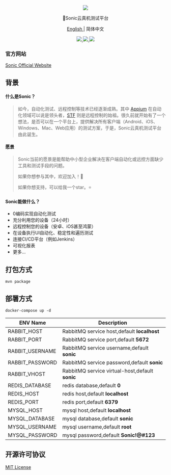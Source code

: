<p align="center">
  <img src="https://raw.githubusercontent.com/ZhouYixun/sonic-server/main/logo.png">
</p>
<p align="center">🎉Sonic云真机测试平台</p>
<p align="center">
  <a href="https://github.com/ZhouYixun/sonic-server/blob/main/README.md">  
    English
  </a>
  <span>| 简体中文</span>
</p>
<p align="center">
  <a href="#">  
    <img src="https://img.shields.io/badge/release-v1.1.0-orange">
  </a>
  <a href="https://hub.docker.com/repository/docker/zhouyixun/sonic-server-simple">  
    <img src="https://img.shields.io/docker/pulls/zhouyixun/sonic-server-simple">
  </a>
  <a href="https://github.com/ZhouYixun/sonic-server/blob/main/LICENSE">  
    <img src="https://img.shields.io/github/license/ZhouYiXun/sonic-server?color=green&label=license&logo=license&logoColor=green">
  </a>
</p>

### 官方网站
 [Sonic Official Website](http://zhouyixun.gitee.io/sonic-official-website)
## 背景

#### 什么是Sonic？

> 如今，自动化测试、远程控制等技术已经逐渐成熟。其中 [Appium](https://github.com/appium/appium) 在自动化领域可以说是领头者，[STF](https://github.com/openstf/stf) 则是远程控制的始祖。很久前就开始有了一个想法，是否可以在一个平台上，提供解决所有客户端（Android、iOS、Windows、Mac、Web应用）的测试方案，于是，Sonic云真机测试平台由此诞生。

#### 愿景

> Sonic当前的愿景是能帮助中小型企业解决在客户端自动化或远控方面缺少工具和测试手段的问题。
>
>  如果你想参与其中，欢迎加入！💪
>
> 如果你想支持，可以给我一个star。⭐

#### Sonic能做什么？

+ 0编码实现自动化测试
+ 充分利用您的设备（24小时）
+ 远程控制您的设备（安卓、iOS甚至鸿蒙）
+ 在设备执行UI自动化、稳定性和遍历测试
+ 连接CI/CD平台（例如Jenkins）
+ 可视化报表
+ 更多...

## 打包方式

```
mvn package 
```

## 部署方式

```
docker-compose up -d
```
|  ENV Name   | Description  |
|  ----  | ----  |
| RABBIT_HOST  | RabbitMQ service host,default **localhost** |
| RABBIT_PORT  | RabbitMQ service port,default **5672** |
| RABBIT_USERNAME  | RabbitMQ service username,default **sonic** |
| RABBIT_PASSWORD  | RabbitMQ service password,default **sonic** |
| RABBIT_VHOST  | RabbitMQ service virtual-host,default **sonic** |
| REDIS_DATABASE  | redis database,default **0** |
| REDIS_HOST  | redis host,default **localhost** |
| REDIS_PORT  | redis port,default **6379** |
| MYSQL_HOST  | mysql host,default **localhost** |
| MYSQL_DATABASE  | mysql database,default **sonic** |
| MYSQL_USERNAME  | mysql username,default **root** |
| MYSQL_PASSWORD  | mysql password,default **Sonic!@#123** |
## 开源许可协议

[MIT License](LICENSE)